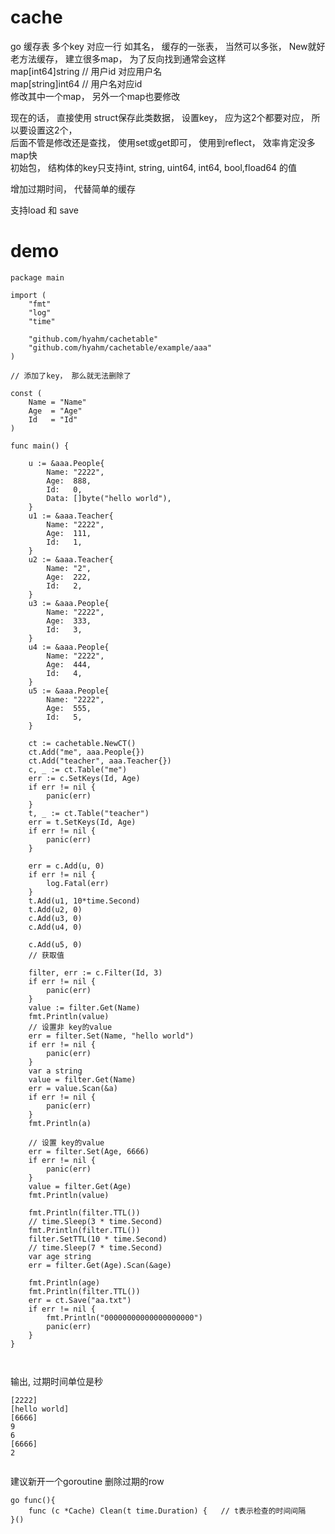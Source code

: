 # cache 
go 缓存表   多个key 对应一行
如其名， 缓存的一张表， 当然可以多张， New就好    
老方法缓存， 建立很多map， 为了反向找到通常会这样  
map[int64]string    // 用户id 对应用户名  
map[string]int64    // 用户名对应id  
修改其中一个map， 另外一个map也要修改  

现在的话， 直接使用 struct保存此类数据， 设置key， 应为这2个都要对应， 所以要设置这2个，  
后面不管是修改还是查找， 使用set或get即可， 使用到reflect， 效率肯定没多map快  
初始包， 结构体的key只支持int, string, uint64, int64, bool,fload64 的值  


增加过期时间， 代替简单的缓存

支持load 和 save
# demo 

```
package main

import (
	"fmt"
	"log"
	"time"

	"github.com/hyahm/cachetable"
	"github.com/hyahm/cachetable/example/aaa"
)

// 添加了key， 那么就无法删除了

const (
	Name = "Name"
	Age  = "Age"
	Id   = "Id"
)

func main() {

	u := &aaa.People{
		Name: "2222",
		Age:  888,
		Id:   0,
		Data: []byte("hello world"),
	}
	u1 := &aaa.Teacher{
		Name: "2222",
		Age:  111,
		Id:   1,
	}
	u2 := &aaa.Teacher{
		Name: "2",
		Age:  222,
		Id:   2,
	}
	u3 := &aaa.People{
		Name: "2222",
		Age:  333,
		Id:   3,
	}
	u4 := &aaa.People{
		Name: "2222",
		Age:  444,
		Id:   4,
	}
	u5 := &aaa.People{
		Name: "2222",
		Age:  555,
		Id:   5,
	}

	ct := cachetable.NewCT()
	ct.Add("me", aaa.People{})
	ct.Add("teacher", aaa.Teacher{})
	c, _ := ct.Table("me")
	err := c.SetKeys(Id, Age)
	if err != nil {
		panic(err)
	}
	t, _ := ct.Table("teacher")
	err = t.SetKeys(Id, Age)
	if err != nil {
		panic(err)
	}

	err = c.Add(u, 0)
	if err != nil {
		log.Fatal(err)
	}
	t.Add(u1, 10*time.Second)
	t.Add(u2, 0)
	c.Add(u3, 0)
	c.Add(u4, 0)

	c.Add(u5, 0)
	// 获取值

	filter, err := c.Filter(Id, 3)
	if err != nil {
		panic(err)
	}
	value := filter.Get(Name)
	fmt.Println(value)
	// 设置非 key的value
	err = filter.Set(Name, "hello world")
	if err != nil {
		panic(err)
	}
	var a string
	value = filter.Get(Name)
	err = value.Scan(&a)
	if err != nil {
		panic(err)
	}
	fmt.Println(a)

	// 设置 key的value
	err = filter.Set(Age, 6666)
	if err != nil {
		panic(err)
	}
	value = filter.Get(Age)
	fmt.Println(value)

	fmt.Println(filter.TTL())
	// time.Sleep(3 * time.Second)
	fmt.Println(filter.TTL())
	filter.SetTTL(10 * time.Second)
	// time.Sleep(7 * time.Second)
	var age string
	err = filter.Get(Age).Scan(&age)

	fmt.Println(age)
	fmt.Println(filter.TTL())
	err = ct.Save("aa.txt")
	if err != nil {
		fmt.Println("00000000000000000000")
		panic(err)
	}
}



```
输出, 过期时间单位是秒
```
[2222]
[hello world]
[6666]
9
6
[6666]
2


```

建议新开一个goroutine 删除过期的row
```
go func(){
	func (c *Cache) Clean(t time.Duration) {   // t表示检查的时间间隔
}()
```
